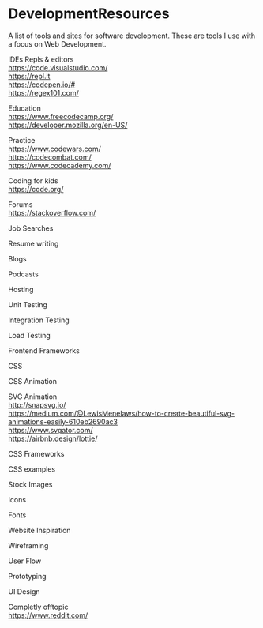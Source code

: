 # DevelopmentResources
A list of tools and sites for software development. These are tools I use with a focus on Web Development.

IDEs Repls & editors  
https://code.visualstudio.com/  
https://repl.it  
https://codepen.io/#  
https://regex101.com/  

Education  
https://www.freecodecamp.org/    
https://developer.mozilla.org/en-US/  

Practice  
https://www.codewars.com/  
https://codecombat.com/  
https://www.codecademy.com/  


Coding for kids  
https://code.org/  

Forums  
https://stackoverflow.com/  

Job Searches

Resume writing

Blogs

Podcasts

Hosting

Unit Testing

Integration Testing

Load Testing

Frontend Frameworks

CSS

CSS Animation

SVG Animation  
http://snapsvg.io/  
https://medium.com/@LewisMenelaws/how-to-create-beautiful-svg-animations-easily-610eb2690ac3  
https://www.svgator.com/  
https://airbnb.design/lottie/  


CSS Frameworks



CSS examples

Stock Images

Icons

Fonts

Website Inspiration  

Wireframing

User Flow

Prototyping

UI Design


Completly offtopic  
https://www.reddit.com/  

